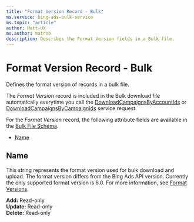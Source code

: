 ```yaml
---
title: "Format Version Record - Bulk"
ms.service: bing-ads-bulk-service
ms.topic: "article"
author: Matt-UX
ms.author: matrob
description: Describes the Format Version fields in a Bulk file.
---
```

# Format Version Record - Bulk
Defines the format version of records in a bulk file.

The *Format Version* record is included in the Bulk download file automatically everytime you call the [DownloadCampaignsByAccountIds](downloadcampaignsbyaccountids.md) or [DownloadCampaignsByCampaignIds](downloadcampaignsbycampaignids.md) service request. 

For the *Format Version* record, the following attribute fields are available in the [Bulk File Schema](bulk-file-schema.md). 

- [Name](#name)

## <a name="name"></a>Name
This string represents the format version used for bulk download and upload. The format version differs from the Bing Ads API version. Currently the only supported format version is 6.0. For more information, see [Format Versions](bulk-file-schema.md#formatversions).

**Add:** Read-only  
**Update:** Read-only  
**Delete:** Read-only  
